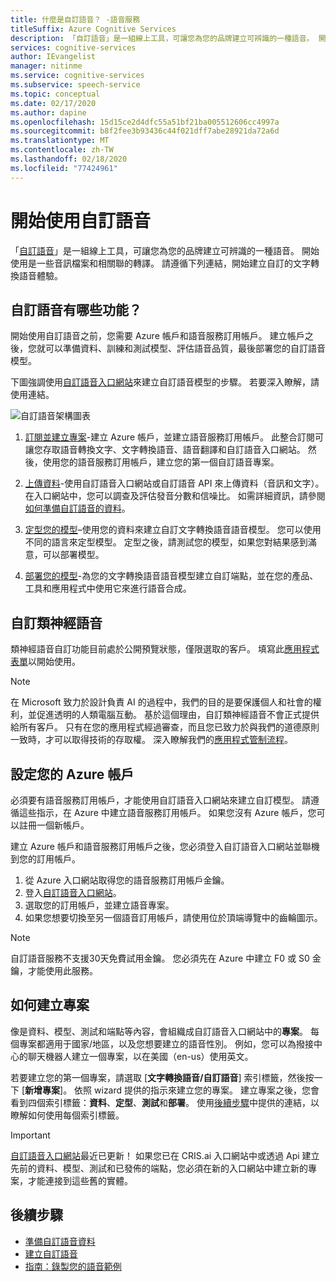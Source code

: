 ```yaml
---
title: 什麼是自訂語音？ -語音服務
titleSuffix: Azure Cognitive Services
description: 「自訂語音」是一組線上工具，可讓您為您的品牌建立可辨識的一種語音。 開始使用是一些音訊檔案和相關聯的轉譯。 請遵循下列連結，開始建立自訂的語音轉換文字體驗。
services: cognitive-services
author: IEvangelist
manager: nitinme
ms.service: cognitive-services
ms.subservice: speech-service
ms.topic: conceptual
ms.date: 02/17/2020
ms.author: dapine
ms.openlocfilehash: 15d15ce2d4dfc55a51bf21ba005512606cc4997a
ms.sourcegitcommit: b8f2fee3b93436c44f021dff7abe28921da72a6d
ms.translationtype: MT
ms.contentlocale: zh-TW
ms.lasthandoff: 02/18/2020
ms.locfileid: "77424961"
---
```

# <a name="get-started-with-custom-voice"></a>開始使用自訂語音

「[自訂語音](https://aka.ms/customvoice)」是一組線上工具，可讓您為您的品牌建立可辨識的一種語音。 開始使用是一些音訊檔案和相關聯的轉譯。 請遵循下列連結，開始建立自訂的文字轉換語音體驗。

## <a name="whats-in-custom-voice"></a>自訂語音有哪些功能？

開始使用自訂語音之前，您需要 Azure 帳戶和語音服務訂用帳戶。 建立帳戶之後，您就可以準備資料、訓練和測試模型、評估語音品質，最後部署您的自訂語音模型。

下圖強調使用[自訂語音入口網站](https://aka.ms/customvoice)來建立自訂語音模型的步驟。 若要深入瞭解，請使用連結。

![自訂語音架構圖表](media/custom-voice/custom-voice-diagram.png)

1. [訂閱並建立專案](#set-up-your-azure-account)-建立 Azure 帳戶，並建立語音服務訂用帳戶。 此整合訂閱可讓您存取語音轉換文字、文字轉換語音、語音翻譯和自訂語音入口網站。 然後，使用您的語音服務訂用帳戶，建立您的第一個自訂語音專案。

2. [上傳資料](how-to-custom-voice-create-voice.md#upload-your-datasets)-使用自訂語音入口網站或自訂語音 API 來上傳資料（音訊和文字）。 在入口網站中，您可以調查及評估發音分數和信噪比。 如需詳細資訊，請參閱[如何準備自訂語音的資料](how-to-custom-voice-prepare-data.md)。

3. [定型您的模型](how-to-custom-voice-create-voice.md#build-your-custom-voice-model)–使用您的資料來建立自訂文字轉換語音語音模型。 您可以使用不同的語言來定型模型。 定型之後，請測試您的模型，如果您對結果感到滿意，可以部署模型。

4. [部署您的模型](how-to-custom-voice-create-voice.md#create-and-use-a-custom-voice-endpoint)-為您的文字轉換語音語音模型建立自訂端點，並在您的產品、工具和應用程式中使用它來進行語音合成。

## <a name="custom-neural-voices"></a>自訂類神經語音

類神經語音自訂功能目前處於公開預覽狀態，僅限選取的客戶。 填寫此[應用程式表單](https://go.microsoft.com/fwlink/?linkid=2108737)以開始使用。

> [!NOTE]
> 在 Microsoft 致力於設計負責 AI 的過程中，我們的目的是要保護個人和社會的權利，並促進透明的人類電腦互動。 基於這個理由，自訂類神經語音不會正式提供給所有客戶。 只有在您的應用程式經過審查，而且您已致力於與我們的道德原則一致時，才可以取得技術的存取權。 深入瞭解我們的[應用程式管制流程](https://aka.ms/custom-neural-gating-overview)。

## <a name="set-up-your-azure-account"></a>設定您的 Azure 帳戶

必須要有語音服務訂用帳戶，才能使用自訂語音入口網站來建立自訂模型。 請遵循這些指示，在 Azure 中建立語音服務訂用帳戶。 如果您沒有 Azure 帳戶，您可以註冊一個新帳戶。  

建立 Azure 帳戶和語音服務訂用帳戶之後，您必須登入自訂語音入口網站並聯機到您的訂用帳戶。

1. 從 Azure 入口網站取得您的語音服務訂用帳戶金鑰。
2. 登入[自訂語音入口網站](https://aka.ms/custom-voice)。
3. 選取您的訂用帳戶，並建立語音專案。
4. 如果您想要切換至另一個語音訂用帳戶，請使用位於頂端導覽中的齒輪圖示。

> [!NOTE]
> 自訂語音服務不支援30天免費試用金鑰。 您必須先在 Azure 中建立 F0 或 S0 金鑰，才能使用此服務。

## <a name="how-to-create-a-project"></a>如何建立專案

像是資料、模型、測試和端點等內容，會組織成自訂語音入口網站中的**專案**。 每個專案都適用于國家/地區，以及您想要建立的語音性別。 例如，您可以為撥接中心的聊天機器人建立一個專案，以在美國（en-us）使用英文。

若要建立您的第一個專案，請選取 [**文字轉換語音/自訂語音**] 索引標籤，然後按一下 [**新增專案**]。 依照 wizard 提供的指示來建立您的專案。 建立專案之後，您會看到四個索引標籤：**資料**、**定型**、**測試**和**部署**。 使用[後續步驟](#next-steps)中提供的連結，以瞭解如何使用每個索引標籤。

> [!IMPORTANT]
> [自訂語音入口網站](https://aka.ms/custom-voice)最近已更新！ 如果您已在 CRIS.ai 入口網站中或透過 Api 建立先前的資料、模型、測試和已發佈的端點，您必須在新的入口網站中建立新的專案，才能連接到這些舊的實體。

## <a name="next-steps"></a>後續步驟

- [準備自訂語音資料](how-to-custom-voice-prepare-data.md)
- [建立自訂語音](how-to-custom-voice-create-voice.md)
- [指南：錄製您的語音範例](record-custom-voice-samples.md)
